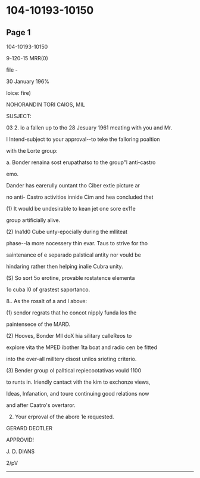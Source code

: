 # 104-10193-10150

## Page 1

104-10193-10150

9-120-15 MRR(0)

file -

30 January 196%

loice: fire)

NOHORANDIN TORI CAIOS, MIL

SUSJECT:

03 2. lo a fallen up to tho 28 Jesuary 1961 meating with you and Mr.

I Intend-subject to your approval--to teke the falloring poaltion

with the Lorte group:

a. Bonder renaina sost erupathatso to the group"l anti-castro

emo.

Dander has earerully ountant tho Ciber extie picture ar

no anti- Castro activitios innide Cim and hea concluded thet

(1) It would be undesirable to kean jet one sore ex11e

group artificially alive.

(2) Ina1d0 Cube unty-epocially during the mlliteat

phase--la more nocessery thin evar. Taus to strive for tho

saintenance of e separado palstical antity nor vould be

hindaring rather then helping inalie Cubra unity.

(S) So sort 5o erotine, provable rostatence elementa

1o cuba l0 of grastest saportanco.

8.. As the rosalt of a and l above:

(1) sendor regrats that he concot nipply funda los the

paintensece of the MARD.

(2) Hooves, Bonder Mll doX hia silitary calleReos to

explore vita the MPED ibother 1ta boat and radio cen be fitted

into the over-all milltery disost unilos srioting criterio.

(3) Bender group ol palltical repiecootativas vould 1100

to runts in. Iriendly cantact vith the kim to exchonze views,

Ideas, Infanation, and toure continuing good relations now

and after Caatro's overtaror.

2. Your erproval of the abore 1e requested.

GERARD DEOTLER

APPROVID!

J. D. DIANS

2/pV

---

